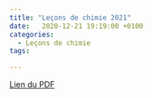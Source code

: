 ```yaml
---
title: "Leçons de chimie 2021"
date:   2020-12-21 19:19:00 +0100
categories:
  - Leçons de chimie
tags:

---
```


[Lien du PDF](/assets/pdf/LC0.pdf)

<object class="pdf fitvidsignore" data="/assets/pdf/LC0.pdf" type="application/pdf"></object>
